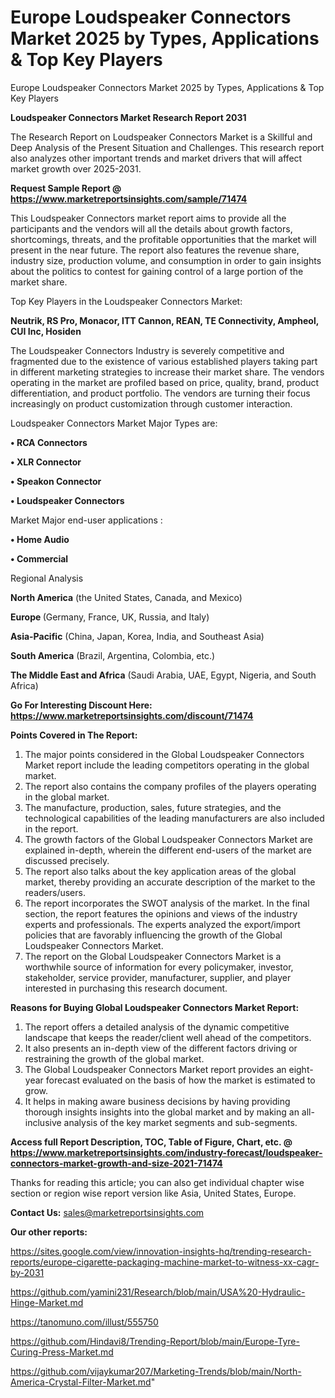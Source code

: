 # Europe Loudspeaker Connectors Market 2025 by Types, Applications & Top Key Players
 Europe Loudspeaker Connectors Market 2025 by Types, Applications & Top Key Players

<strong>Loudspeaker Connectors Market Research Report 2031</strong>

The Research Report on Loudspeaker Connectors Market is a Skillful and Deep Analysis of the Present Situation and Challenges. This research report also analyzes other important trends and market drivers that will affect market growth over 2025-2031.

<strong>Request Sample Report @ <a href=https://www.marketreportsinsights.com/sample/71474>https://www.marketreportsinsights.com/sample/71474</a></strong>

This Loudspeaker Connectors market report aims to provide all the participants and the vendors will all the details about growth factors, shortcomings, threats, and the profitable opportunities that the market will present in the near future. The report also features the revenue share, industry size, production volume, and consumption in order to gain insights about the politics to contest for gaining control of a large portion of the market share.

Top Key Players in the Loudspeaker Connectors Market:

<strong>Neutrik, RS Pro, Monacor, ITT Cannon, REAN, TE Connectivity, Ampheol, CUI Inc, Hosiden</strong>

The Loudspeaker Connectors Industry is severely competitive and fragmented due to the existence of various established players taking part in different marketing strategies to increase their market share. The vendors operating in the market are profiled based on price, quality, brand, product differentiation, and product portfolio. The vendors are turning their focus increasingly on product customization through customer interaction.

Loudspeaker Connectors Market Major Types are:

<strong>• RCA Connectors

• XLR Connector

• Speakon Connector

• Loudspeaker Connectors</strong>

Market Major end-user applications :

<strong>• Home Audio

• Commercial</strong>

Regional Analysis

</u><strong><b>North America</b></strong> (the United States, Canada, and Mexico)

<strong><b>Europe </b></strong>(Germany, France, UK, Russia, and Italy)

<strong><b>Asia-Pacific</b></strong> (China, Japan, Korea, India, and Southeast Asia)

<strong><b>South America</b></strong> (Brazil, Argentina, Colombia, etc.)

<strong><b>The Middle East and Africa</b></strong> (Saudi Arabia, UAE, Egypt, Nigeria, and South Africa)

<strong>Go For Interesting Discount Here: <a href=https://www.marketreportsinsights.com/discount/71474>https://www.marketreportsinsights.com/discount/71474</a></strong>

<strong>Points Covered in The Report:</strong>
<ol>
  <li>The major points considered in the Global Loudspeaker Connectors Market report include the leading competitors operating in the global market.</li>
  <li>The report also contains the company profiles of the players operating in the global market.</li>
  <li>The manufacture, production, sales, future strategies, and the technological capabilities of the leading manufacturers are also included in the report.</li>
  <li>The growth factors of the Global Loudspeaker Connectors Market are explained in-depth, wherein the different end-users of the market are discussed precisely.</li>
  <li>The report also talks about the key application areas of the global market, thereby providing an accurate description of the market to the readers/users.</li>
  <li>The report incorporates the SWOT analysis of the market. In the final section, the report features the opinions and views of the industry experts and professionals. The experts analyzed the export/import policies that are favorably influencing the growth of the Global Loudspeaker Connectors Market.</li>
  <li>The report on the Global Loudspeaker Connectors Market is a worthwhile source of information for every policymaker, investor, stakeholder, service provider, manufacturer, supplier, and player interested in purchasing this research document.</li>
</ol>
<strong>Reasons for Buying Global Loudspeaker Connectors Market Report:</strong>

<ol>
  <li>The report offers a detailed analysis of the dynamic competitive landscape that keeps the reader/client well ahead of the competitors.</li>
  <li>It also presents an in-depth view of the different factors driving or restraining the growth of the global market.</li>
  <li>The Global Loudspeaker Connectors Market report provides an eight-year forecast evaluated on the basis of how the market is estimated to grow.</li>
  <li>It helps in making aware business decisions by having providing thorough insights insights into the global market and by making an all-inclusive analysis of the key market segments and sub-segments.</li>
</ol>
<strong>Access full Report Description, TOC, Table of Figure, Chart, etc. @ <a href=https://www.marketreportsinsights.com/industry-forecast/loudspeaker-connectors-market-growth-and-size-2021-71474>https://www.marketreportsinsights.com/industry-forecast/loudspeaker-connectors-market-growth-and-size-2021-71474</a></strong>


Thanks for reading this article; you can also get individual chapter wise section or region wise report version like Asia, United States, Europe.

<strong>Contact Us:</strong>
sales@marketreportsinsights.com

<strong>Our other reports:</strong>

<a href=https://sites.google.com/view/innovation-insights-hq/trending-research-reports/europe-cigarette-packaging-machine-market-to-witness-xx-cagr-by-2031>https://sites.google.com/view/innovation-insights-hq/trending-research-reports/europe-cigarette-packaging-machine-market-to-witness-xx-cagr-by-2031</a>

<a href=https://github.com/yamini231/Research/blob/main/USA%20-Hydraulic-Hinge-Market.md>https://github.com/yamini231/Research/blob/main/USA%20-Hydraulic-Hinge-Market.md</a>

<a href=https://tanomuno.com/illust/555750>https://tanomuno.com/illust/555750</a>

<a href=https://github.com/Hindavi8/Trending-Report/blob/main/Europe-Tyre-Curing-Press-Market.md>https://github.com/Hindavi8/Trending-Report/blob/main/Europe-Tyre-Curing-Press-Market.md</a>

<a href=https://github.com/vijaykumar207/Marketing-Trends/blob/main/North-America-Crystal-Filter-Market.md>https://github.com/vijaykumar207/Marketing-Trends/blob/main/North-America-Crystal-Filter-Market.md</a>"
